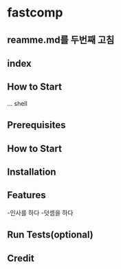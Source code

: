 # fastcomp

## reamme.md를 두번째 고침

## index

## How to Start
... shell
## Prerequisites
## How to Start
## Installation
## Features
-인사를 하다
-덧셈을 하다
## Run Tests(optional)
## Credit
